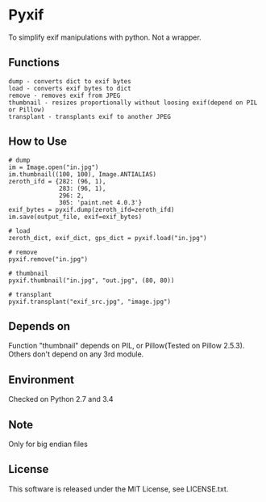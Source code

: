 Pyxif
=====================

To simplify exif manipulations with python.
Not a wrapper.

Functions
--------
    dump - converts dict to exif bytes
    load - converts exif bytes to dict
    remove - removes exif from JPEG
    thumbnail - resizes proportionally without loosing exif(depend on PIL or Pillow)
    transplant - transplants exif to another JPEG


How to Use
--------
    # dump
    im = Image.open("in.jpg")
    im.thumbnail((100, 100), Image.ANTIALIAS)
    zeroth_ifd = {282: (96, 1),
                  283: (96, 1),
                  296: 2,
                  305: 'paint.net 4.0.3'}
    exif_bytes = pyxif.dump(zeroth_ifd=zeroth_ifd)
    im.save(output_file, exif=exif_bytes)

    # load
    zeroth_dict, exif_dict, gps_dict = pyxif.load("in.jpg")

    # remove
    pyxif.remove("in.jpg")

    # thumbnail
    pyxif.thumbnail("in.jpg", "out.jpg", (80, 80))

    # transplant
    pyxif.transplant("exif_src.jpg", "image.jpg")


Depends on
--------
  Function "thumbnail" depends on PIL, or Pillow(Tested on Pillow 2.5.3).
  Others don't depend on any 3rd module.


Environment
--------
  Checked on Python 2.7 and 3.4


Note
--------
  Only for big endian files


License
--------
  This software is released under the MIT License, see LICENSE.txt.